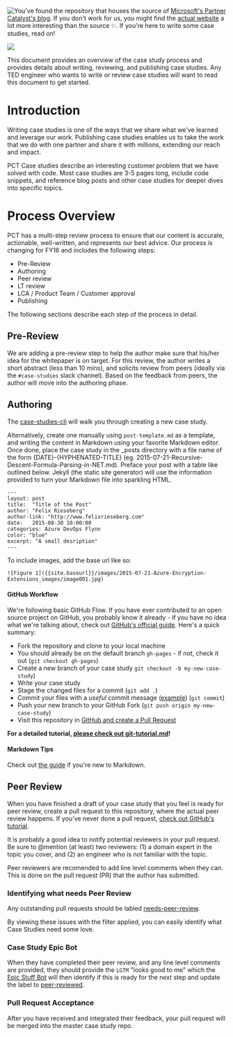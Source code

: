 <a href="https://travis-ci.org/CatalystCode/case-studies"><img src="https://travis-ci.org/CatalystCode/case-studies.svg?branch=gh-pages" style="float: left" /></a> You've found the repository that houses the source of [Microsoft's Partner Catalyst's blog](http://catalystcode.github.io/case-studies). If you don't work for us, you might find the [actual website](http://catalystcode.github.io/case-studies) a lot more interesting than the source :sparkles:. If you're here to write some case studies, read on!

![](https://raw.githubusercontent.com/CatalystCode/case-studies/gh-pages/images/readme_banner.png)

This document provides an overview of the case study process and provides details about writing, reviewing, and publishing case studies. Any TED engineer who wants to write or review case studies will want to read this document to get started.

# Introduction
Writing case studies is one of the ways that we share what we've learned and leverage our work. Publishing case studies enables us to take the work that we do with one partner and share it with millions, extending our reach and impact.

PCT Case studies describe an interesting customer problem that we have solved with code. Most case studies are 3-5 pages long, include code snippets, and reference blog posts and other case studies for deeper dives into specific topics.

# Process Overview
PCT has a multi-step review process to ensure that our content is accurate, actionable, well-written, and represents our best advice. Our process is changing for FY16 and includes the following steps:

 * Pre-Review
 * Authoring
 * Peer review
 * LT review
 * LCA / Product Team / Customer approval
 * Publishing

The following sections describe each step of the process in detail.

## Pre-Review
We are adding a pre-review step to help the author make sure that his/her idea for the whitepaper is on target. For this review, the author writes a short abstract (less than 10 mins), and solicits review from peers (ideally via the `#case-studies` slack channel). Based on the feedback from peers, the author will move into the authoring phase.

## Authoring
The [case-studies-cli](https://github.com/jpoon/case-study-cli) will walk you through creating a new case study. 

Alternatively, create one manually using `post-template.md` as a template, and writing the content in Markdown using your favorite Markdown editor. Once done, place the case study in the _posts directory with a file name of the form {DATE}-{HYPHENATED-TITLE} (eg. 2015-07-21-Recursive-Descent-Formula-Parsing-in-NET.md). Preface your post with a table like outlined below. Jekyll (the static site generator) will use the information provided to turn your Markdown file into sparkling HTML.

```
---
layout: post
title:  "Title of the Post"
author: "Felix Rieseberg"
author-link: "http://www.felixrieseberg.com"
date:   2015-08-30 10:00:00
categories: Azure DevOps Flynn
color: "blue"
excerpt: "A small desription"
---

```

To include images, add the base url like so:
```
![Figure 1]({{site.baseurl}}/images/2015-07-21-Azure-Encryption-Extensions_images/image001.jpg)
```

#### GitHub Workflow
We're following basic GitHub Flow. If you have ever contributed to an open source project on GitHub, you probably know it already - if you have no idea what we're talking about, check out [GitHub's official guide](https://guides.github.com/introduction/flow/). Here's a quick summary:

 * Fork the repository and clone to your local machine
 * You should already be on the default branch `gh-pages` - if not, check it out (`git checkout gh-pages`)
 * Create a new branch of your case study `git checkout -b my-new-case-study`)
 * Write your case study
 * Stage the changed files for a commit (`git add .`)
 * Commit your files with a *useful* commit message ([example](https://github.com/felixrieseberg/case-studies/commit/bbd3a4574769e7547d98cfa12a9766d480b8c393)) (`git commit`)
 * Push your new branch to your GitHub Fork (`git push origin my-new-case-study`)
 * Visit this repository in [GitHub and create a Pull Request](#peer-review)

**For a detailed tutorial, [please check out git-tutorial.md](https://github.com/CatalystCode/case-studies/blob/gh-pages/git-tutorial.md)!**

#### Markdown Tips
Check out [the guide](https://help.github.com/articles/markdown-basics/) if you're new to Markdown.
 
## Peer Review
When you have finished a draft of your case study that you feel is ready for peer review, create a pull request to this repository, where the actual peer review happens. If you've never done a pull request, [check out GitHub's tutorial](https://guides.github.com/activities/forking/).

It is probably a good idea to notify potential reviewers in your pull request. Be sure to @mention (at least) two reviewers: (1) a domain expert in the topic you cover, and (2) an engineer who is not familiar with the topic.

Peer reviewers are recomended to add line level comments when they can. This is done on the pull request (PR) that the author has submitted. 

### Identifying what needs Peer Review
Any outstanding pull requests should be labled 
[needs-peer-review](https://github.com/CatalystCode/case-studies/labels/needs-peer-review).

By viewing these issues with the filter applied, you can easily identify what Case Studies need some love.

### Case Study Epic Bot
When they have completed their peer review, and any line level comments are provided, 
they should provide the `LGTM` "looks good to me" which the 
[Epic Stuff Bot](https://github.com/Epic-Stuff-Bot) will then identify if this is ready for the next step and update the 
label to [peer-reviewed](https://github.com/CatalystCode/case-studies/labels/peer-reviewed).


### Pull Request Acceptance
After you have received and integrated their feedback, your pull request will be merged into the master case study repo.
